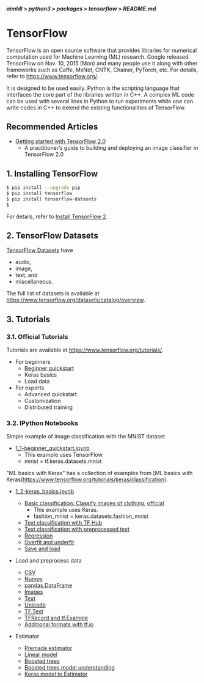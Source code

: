 ##### aimldl > python3 > packages > tensorflow > README.md

# TensorFlow
TensorFlow is an open source software that provides libraries for numerical computation used for Machine Learning (ML) research. Google released TensorFlow on Nov. 10, 2015 (Mon) and many people use it along with other frameworks such as Caffe, MxNet, CNTK, Chainer, PyTorch, etc. For details, refer to https://www.tensorflow.org/.

It is designed to be used easily. Python is the scripting language that interfaces the core part of the libraries written in C++. A complex ML code can be used with several lines in Python to run experiments while one can write codes in C++ to extend the existing functionalities of TensorFlow.

## Recommended Articles
* [Getting started with TensorFlow 2.0](#https://medium.com/@himanshurawlani/getting-started-with-tensorflow-2-0-faf5428febae)
  * A practitioner’s guide to building and deploying an image classifier in TensorFlow 2.0

## 1. Installing TensorFlow
```bash
$ pip install --upgrade pip
$ pip install tensorflow
$ pip install tensorflow-datasets
$
```
For details, refer to [Install TensorFlow 2](https://www.tensorflow.org/install).

## 2. TensorFlow Datasets
[TensorFlow Datasets](https://www.tensorflow.org/datasets) have
* audio,
* image,
* text, and
* miscellaneous.

The full list of datasets is available at https://www.tensorflow.org/datasets/catalog/overview.

## 3. Tutorials
### 3.1. Official Tutorials
Tutorials are available at https://www.tensorflow.org/tutorials/.
* For beginners
  * [Beginner quickstart](https://www.tensorflow.org/tutorials/quickstart/beginner)
  * Keras basics
  * Load data
* For experts
  * Advanced quickstart
  * Customization
  * Distributed training

### 3.2. IPython Notebooks
Simple example of image classification with the MNIST dataset
* [1_1-beginner_quickstart.ipynb](#tutorials/beginners/1_1-beginner_quickstart.ipynb)
  * This example uses TensorFlow.
  * mnist = tf.keras.datasets.mnist
  
"ML basics with Keras" has a collection of examples from [ML basics with Keras(https://www.tensorflow.org/tutorials/keras/classification).
* [1_2-keras_basics.ipynb](#tutorials/beginners/1_2-keras_basics.ipynb)
  * [Basic classification: Classify images of clothing](), [official](https://www.tensorflow.org/tutorials/keras/classification)
    * This example uses Keras.
    * fashion_mnist = keras.datasets.fashion_mnist
  * [Text classification with TF Hub]()
  * [Text classification with preprocessed text]()
  * [Regression]()
  * [Overfit and underfit]()
  * [Save and load]()

* Load and preprocess data
  * [CSV]()
  * [Numpy]()
  * [pandas.DataFrame]()
  * [Images]()
  * [Text]()
  * [Unicode]()
  * [TF.Text]()
  * [TFRecord and tf.Example]()
  * [Additional formats with tf.io]()
* Estimator
  * [Premade estimator]()
  * [Linear model]()
  * [Boosted trees]()
  * [Boosted trees model understanding]()
  * [Keras model to Estimator]()
  
  
